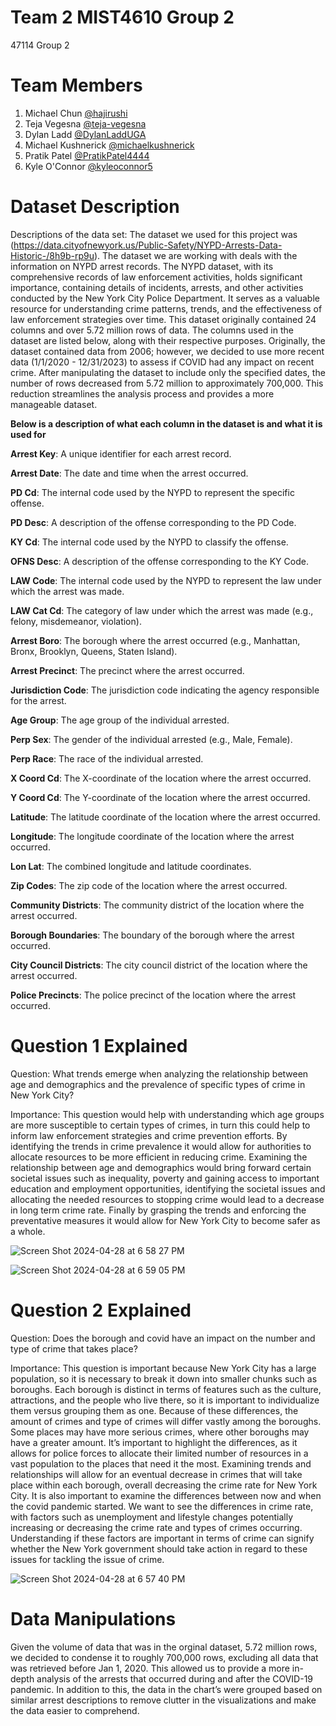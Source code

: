 # Team 2 MIST4610 Group 2 
47114 Group 2
# Team Members
1. Michael Chun [@hajirushi](https://github.com/hajirushi)
2. Teja Vegesna [@teja-vegesna](https://github.com/teja-vegesna)
3. Dylan Ladd [@DylanLaddUGA](https://github.com/DylanLaddUGA)
4. Michael Kushnerick [@michaelkushnerick](https://github.com/michaelkushnerick)
5. Pratik Patel [@PratikPatel4444](https://github.com/PratikPatel4444) 
6. Kyle O'Connor [@kyleoconnor5](https://github.com/kyleoconnor5)
# Dataset Description
Descriptions of the data set: The dataset we used for this project was
(https://data.cityofnewyork.us/Public-Safety/NYPD-Arrests-Data-Historic-/8h9b-rp9u). The dataset we are working with deals with the information on NYPD arrest records. The NYPD dataset, with its comprehensive records of law enforcement activities, holds significant importance, containing details of incidents, arrests, and other activities conducted by the New York City Police Department. It serves as a valuable resource for understanding crime patterns, trends, and the effectiveness of law enforcement strategies over time. This dataset originally contained 24 columns and over 5.72 million rows of data. The columns used in the dataset are listed below, along with their respective purposes. Originally, the dataset contained data from 2006; however, we decided to use more recent data (1/1/2020 - 12/31/2023) to assess if COVID had any impact on recent crime. After manipulating the dataset to include only the specified dates, the number of rows decreased from 5.72 million to approximately 700,000. This reduction streamlines the analysis process and provides a more manageable dataset.

**Below is a description of what each column in the dataset is and what it is used for**

**Arrest Key**: A unique identifier for each arrest record.

**Arrest Date**: The date and time when the arrest occurred.

**PD Cd**: The internal code used by the NYPD to represent the specific offense.

**PD Desc**: A description of the offense corresponding to the PD Code.

**KY Cd**: The internal code used by the NYPD to classify the offense.

**OFNS Desc**: A description of the offense corresponding to the KY Code.

**LAW Code**: The internal code used by the NYPD to represent the law under which the arrest was made.

**LAW Cat Cd**: The category of law under which the arrest was made (e.g., felony, misdemeanor, violation).

**Arrest Boro**: The borough where the arrest occurred (e.g., Manhattan, Bronx, Brooklyn, Queens, Staten Island).

**Arrest Precinct**: The precinct where the arrest occurred.

**Jurisdiction Code**: The jurisdiction code indicating the agency responsible for the arrest.

**Age Group**: The age group of the individual arrested.

**Perp Sex**: The gender of the individual arrested (e.g., Male, Female).

**Perp Race**: The race of the individual arrested.

**X Coord Cd**: The X-coordinate of the location where the arrest occurred.

**Y Coord Cd**: The Y-coordinate of the location where the arrest occurred.

**Latitude**: The latitude coordinate of the location where the arrest occurred.

**Longitude**: The longitude coordinate of the location where the arrest occurred.

**Lon Lat**: The combined longitude and latitude coordinates.

**Zip Codes**: The zip code of the location where the arrest occurred.

**Community Districts**: The community district of the location where the arrest occurred.

**Borough Boundaries**: The boundary of the borough where the arrest occurred.

**City Council Districts**: The city council district of the location where the arrest occurred.

**Police Precincts**: The police precinct of the location where the arrest occurred.




# Question 1 Explained
Question: What trends emerge when analyzing the relationship between age and demographics and the prevalence of specific types of crime in New York City?



Importance:
This question would help with understanding which age groups are more susceptible to certain types of crimes, in turn this could help to inform law enforcement strategies and crime prevention efforts. By identifying the trends in crime prevalence it would allow for authorities to allocate resources to be more efficient in reducing crime. Examining the relationship between age and demographics would bring forward certain societal issues such as inequality, poverty and gaining access to important education and employment opportunities, identifying the societal issues and allocating the needed resources to stopping crime would lead to a decrease in long term crime rate. Finally by grasping the trends and enforcing the preventative measures it would allow for New York City to become safer as a whole.

![Screen Shot 2024-04-28 at 6 58 27 PM](https://github.com/DylanLaddUGA/Group-Project-2/assets/163002982/44574940-2342-4845-a15c-5eeffbdcc754)

![Screen Shot 2024-04-28 at 6 59 05 PM](https://github.com/DylanLaddUGA/Group-Project-2/assets/163002982/5f1f8aeb-3c5e-4ce6-98b8-f5bf1c4d8793)


# Question 2 Explained
Question: Does the borough and covid have an impact on the number and type of crime that takes place?

Importance:
This question is important because New York City has a large population, so it is necessary to break it down into smaller chunks such as boroughs. Each borough is distinct in terms of features such as the culture, attractions, and the people who live there, so it is important to individualize them versus grouping them as one. Because of these differences, the amount of crimes and type of crimes will differ vastly among the boroughs. Some places may have more serious crimes, where other boroughs may have a greater amount. It’s important to highlight the differences, as it allows for police forces to allocate their limited number of resources in a vast population to the places that need it the most. Examining trends and relationships will allow for an eventual decrease in crimes that will take place within each borough, overall decreasing the crime rate for New York City. It is also important to examine the differences between now and when the covid pandemic started. We want to see the differences in crime rate, with factors such as unemployment and lifestyle changes potentially increasing or decreasing the crime rate and types of crimes occurring. Understanding if these factors are important in terms of crime can signify whether the New York government should take action in regard to these issues for tackling the issue of crime.


![Screen Shot 2024-04-28 at 6 57 40 PM](https://github.com/DylanLaddUGA/Group-Project-2/assets/163002982/c93b4c70-d029-484a-b2a5-9092a760a064)


# Data Manipulations
 Given the volume of data that was in the orginal dataset, 5.72 million rows, we decided to condense it to roughly 700,000 rows, excluding all data that was retrieved before Jan 1, 2020.  This allowed us to provide a more in-depth analysis of the arrests that occurred during and after the COVID-19 pandemic. In addition to this, the data in the chart’s were grouped based on similar arrest descriptions to remove clutter in the visualizations and make the data easier to comprehend.
